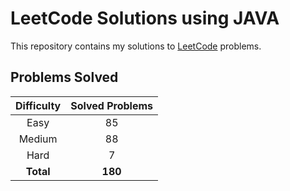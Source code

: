 # LeetCode Solutions using JAVA

This repository contains my solutions to [LeetCode](https://leetcode.com/) problems.

## Problems Solved

| Difficulty | Solved Problems |
|:----------:|:---------------:|
|    Easy    |       85        |
|   Medium   |       88        |
|    Hard    |        7        |
| **Total**  |     **180**     |
